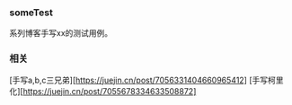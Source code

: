 ### someTest
系列博客手写xx的测试用例。

### 相关
[手写a,b,c三兄弟][https://juejin.cn/post/7056331404660965412]
[手写柯里化][https://juejin.cn/post/7055678334633508872]